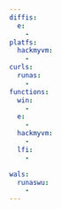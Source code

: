 ```yaml
---
diffis:
  e:
    -
platfs:
  hackmyvm:
    -
curls:
  runas:
    -
functions:
  win:
    -
  e:
    -
  hackmyvm:
    -
  lfi:
    -

wals:
  runaswu:
    -
---
```

